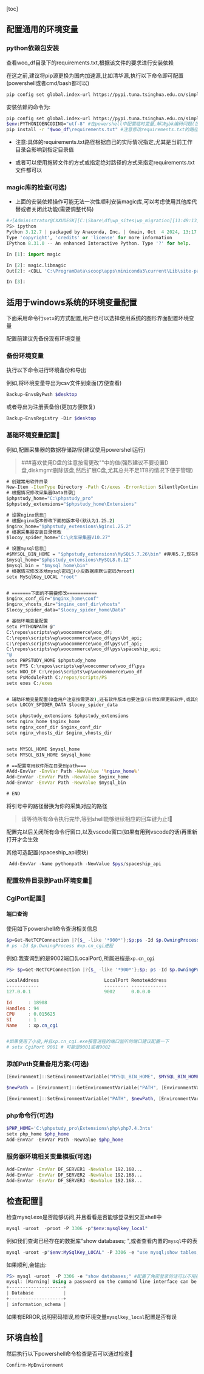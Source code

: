 [toc]

## 配置通用的环境变量



### python依赖包安装

查看woo_df目录下的requirements.txt,根据该文件的要求进行安装依赖

在这之前,建议将pip源更换为国内加速源,比如清华源,执行以下命令即可配置(powershell或者cmd/bash都可以)

```bash
pip config set global.index-url https://pypi.tuna.tsinghua.edu.cn/simple
```

安装依赖的命令为:

```bash
pip config set global.index-url https://pypi.tuna.tsinghua.edu.cn/simple #修改pip源
$env:PYTHONIOENCODING="utf-8" #在powershell中配置临时变量,解决gbk编码问题(包含中文的情况)
pip install -r "$woo_df\requirements.txt" #注意修改requirements.txt的路径为你自己的实际路径(如果遇到编码报错(gbk)则注释或移除对应的中文)🎈
```

- 注意:具体的requirements.txt路径根据自己的实际情况指定,尤其是当前工作目录会影响到指定目录值


- 或者可以使用拖转文件的方式或指定绝对路径的方式来指定requirements.txt文件都可以

### magic库的检查(可选)

- 上面的安装依赖操作可能无法一次性顺利安装magic库,可以考虑使用其他库代替或者关闭此功能(需要调整代码)

```python
#⚡️[Administrator@CXXUDESK][C:\Share\df\wp_sites\wp_migration][11:49:13][UP:17.08Days]
PS> ipython
Python 3.12.7 | packaged by Anaconda, Inc. | (main, Oct  4 2024, 13:17:27) [MSC v.1929 64 bit (AMD64)]
Type 'copyright', 'credits' or 'license' for more information
IPython 8.31.0 -- An enhanced Interactive Python. Type '?' for help.

In [1]: import magic

In [2]: magic.libmagic
Out[2]: <CDLL 'C:\ProgramData\scoop\apps\miniconda3\current\Lib\site-packages\magic\libmagic\libmagic.dll', handle 7ffa0b140000 at 0x27dff8c99d0>

In [3]:
```



## 适用于windows系统的环境变量配置



下面采用命令行`setx`的方式配置,用户也可以选择使用系统的图形界面配置环境变量

配置前建议先备份现有环境变量

### 备份环境变量

执行以下命令进行环境备份和导出

例如,将环境变量导出为csv文件到桌面(方便查看)

```powershell
Backup-EnvsByPwsh $desktop

```

或者导出为注册表备份(更加方便恢复)

```powershell
Backup-EnvsRegistry -Dir $desktop 

```

### 基础环境变量配置👺

例如,配置采集器的数据存储路径(建议使用powershell运行)

> ###喜欢使用D盘的注意按需更改""中的值(强烈建议不要设置D盘,diskmgmt删除该盘,然后扩展C盘,尤其总共不足1TB的情况下便于管理)

```cmd
# 创建常用软件目录
New-Item -ItemType Directory -Path C:/exes -ErrorAction SilentlyContinue
# 根据情况修改采集器Data目录🎈
$phpstudy_home="C:\phpstudy_pro"
$phpstudy_extensions="$phpstudy_home\Extensions"

# 设置nginx信息🎈
# 根据nginx版本修改下面的版本号(默认为1.25.2)
$nginx_home="$phpstudy_extensions\Nginx1.25.2"
# 根据采集器安装目录修改
$locoy_spider_home="C:\火车采集器V10.27"

# 设置mysql信息🎈
#$MYSQL_BIN_HOME = "$phpstudy_extensions\MySQL5.7.26\bin" #弃用5.7,现在使用8+的版本
$mysql_home="$phpstudy_extensions\MySQL8.0.12"
$mysql_bin = "$mysql_home\bin"
# 根据情况修改本地mysql密码🎈(小皮数据库默认密码为root)
setx MySqlKey_LOCAL "root"


# =======下面的不需要修改===========
$nginx_conf_dir="$nginx_home\conf"
$nginx_vhosts_dir="$nginx_conf_dir\vhosts"
$locoy_spider_data="$locoy_spider_home\Data"

# 基础环境变量配置
setx PYTHONPATH @"
C:\repos\scripts\wp\woocommerce\woo_df;
C:\repos\scripts\wp\woocommerce\woo_df\pys\bt_api;
C:\repos\scripts\wp\woocommerce\woo_df\pys\cf_api;
C:\repos\scripts\wp\woocommerce\woo_df\pys\spaceship_api;
"@
setx PHPSTUDY_HOME $phpstudy_home
setx PYS C:\repos\scripts\wp\woocommerce\woo_df\pys
setx WOO_DF C:\repos\scripts\wp\woocommerce\woo_df
setx PsModulePath C:/repos/scripts/PS
setx exes C:/exes


# 辅助环境变量配置(D盘用户注意按需更改),还有软件版本也要注意(日后如果更新软件,或其他导致目录变更的情况,要注意修改环境变量(使用gui方案))
setx LOCOY_SPIDER_DATA $locoy_spider_data 

setx phpstudy_extensions $phpstudy_extensions
setx nginx_home $nginx_home
setx nginx_conf_dir $nginx_conf_dir
setx nginx_vhosts_dir $nginx_vhosts_dir


setx MYSQL_HOME $mysql_home
setx MYSQL_BIN_HOME $mysql_home

# ==配置常用软件所在目录到path===
#Add-EnvVar -EnvVar Path -NewValue '%nginx_home%' 
Add-EnvVar -EnvVar Path -NewValue $nginx_home
Add-EnvVar -EnvVar Path -NewValue $mysql_bin

# END
```

将引号中的路径替换为你的采集对应的路径

>  请等待所有命令执行完毕,等到shell能够继续相应的回车键为止!👺



配置完以后关闭所有命令行窗口,以及vscode窗口(如果有用到vscode的话)再重新打开才会生效	

其他可选配置(spaceship_api模块)

```powershell
 Add-EnvVar -Name pythonpath -NewValue $pys/spaceship_api
```

### 配置软件目录到Path环境变量👺



### CgiPort配置🎈

#### 端口查询

使用如下powershell命令查询相关信息

```powershell
$p=Get-NetTCPConnection |?{$_ -like '*900*'};$p;ps -Id $p.OwningProcess
# ps -Id $p.OwningProcess #xp.cn_cgi进程

```

例如:我查询到的是9002端口(LocalPort),所属进程是`xp.cn_cgi`

```powershell
PS> $p=Get-NetTCPConnection |?{$_ -like '*900*'};$p; ps -Id $p.OwningProcess

LocalAddress                        LocalPort RemoteAddress                       RemotePort State       AppliedSetting OwningProcess
------------                        --------- -------------                       ---------- -----       -------------- -------------
127.0.0.1                           9002      0.0.0.0                             0          Listen                     18908

Id      : 18908
Handles : 94
CPU     : 0.015625
SI      : 1
Name    : xp.cn_cgi
```



```powershell

#如果使用了小皮,并且xp.cn_cgi.exe接管进程的端口监听的端口建议配置一下
# setx CgiPort 9001 # 可能是9001或者9002

```

### 添加Path变量备用方案:(可选)

```powershell
[Environment]::SetEnvironmentVariable("MYSQL_BIN_HOME", $MYSQL_BIN_HOME, [EnvironmentVariableTarget]::User)

$newPath = [Environment]::GetEnvironmentVariable("PATH", [EnvironmentVariableTarget]::User) + ";%MYSQL_BIN_HOME%"

[Environment]::SetEnvironmentVariable("PATH", $newPath, [EnvironmentVariableTarget]::User)
```





### php命令行(可选)

```powershell
$PHP_HOME='C:\phpstudy_pro\Extensions\php\php7.4.3nts'
setx php_home $php_home
Add-EnvVar -EnvVar Path -NewValue $php_home
```

### 服务器环境相关变量模板(可选)

```bat
Add-EnvVar -EnvVar DF_SERVER1 -NewValue 192.168...
Add-EnvVar -EnvVar DF_SERVER2 -NewValue 192.168...
Add-EnvVar -EnvVar DF_SERVER3 -NewValue 192.168...
```



## 检查配置🎈

检查mysql.exe是否能够访问,并且看看是否能够登录到交互shell中

```powershell
mysql -uroot  -proot -P 3306 -p"$env:mysqlkey_local"
```

例如我们查询已经存在的数据库"show databases; ",或者查看内置的`mysql`中的表

```powershell
mysql -uroot -p"$env:MySqlKey_LOCAL" -P 3306 -e "use mysql;show tables;"
```

如果顺利,会输出:

```powershell
PS> mysql -uroot  -P 3306 -e "show databases;" #配置了免密登录的话可以不用指定-h,-p参数
mysql: [Warning] Using a password on the command line interface can be insecure.
+--------------------+
| Database           |
+--------------------+
| information_schema |
```

如果有ERROR,说明密码错误,检查环境变量`mysqlkey_local`配置是否有误

## 环境自检👺

然后执行以下powershell命令检查是否可以通过检查🎈

```powershell
Confirm-WpEnvironment

```

